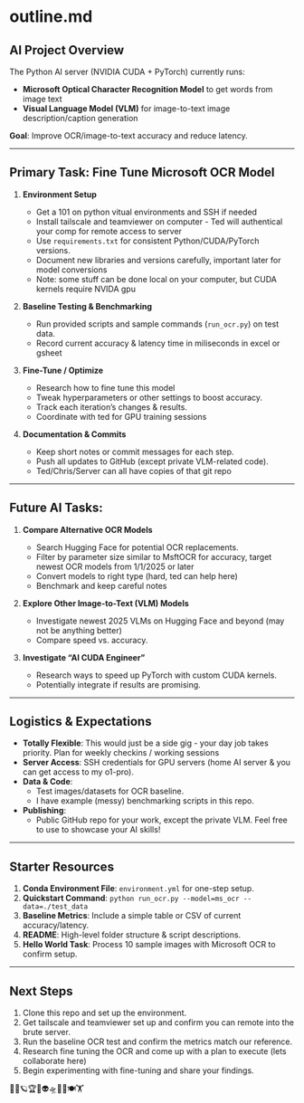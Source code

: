 # outline.md

## AI Project Overview

The Python AI server (NVIDIA CUDA + PyTorch) currently runs:
- **Microsoft Optical Character Recognition Model** to get words from image text
- **Visual Language Model (VLM)** for image-to-text image description/caption generation

**Goal**: Improve OCR/image-to-text accuracy and reduce latency.

---

## Primary Task: Fine Tune Microsoft OCR Model

1. **Environment Setup**
   - Get a 101 on python vitual environments and SSH if needed
   - Install tailscale and teamviewer on computer - Ted will authentical your comp for remote access to server
   - Use `requirements.txt` for consistent Python/CUDA/PyTorch versions.
   - Document new libraries and versions carefully, important later for model conversions
   - Note: some stuff can be done local on your computer, but CUDA kernels require NVIDA gpu

2. **Baseline Testing & Benchmarking**
   - Run provided scripts and sample commands (`run_ocr.py`) on test data.
   - Record current accuracy & latency time in miliseconds in excel or gsheet

3. **Fine-Tune / Optimize**
   - Research how to fine tune this model
   - Tweak hyperparameters or other settings to boost accuracy.
   - Track each iteration’s changes & results.
   - Coordinate with ted for GPU training sessions

4. **Documentation & Commits**
   - Keep short notes or commit messages for each step.
   - Push all updates to GitHub (except private VLM-related code).
   - Ted/Chris/Server can all have copies of that git repo

---

## Future AI Tasks:

1. **Compare Alternative OCR Models**
   - Search Hugging Face for potential OCR replacements.
   - Filter by parameter size similar to MsftOCR for accuracy, target newest OCR models from 1/1/2025 or later
   - Convert models to right type (hard, ted can help here)
   - Benchmark and keep careful notes

2. **Explore Other Image-to-Text (VLM) Models**
   - Investigate newest 2025 VLMs on Hugging Face and beyond (may not be anything better)
   - Compare speed vs. accuracy.

3. **Investigate “AI CUDA Engineer”**
   - Research ways to speed up PyTorch with custom CUDA kernels.
   - Potentially integrate if results are promising.

---

## Logistics & Expectations

- **Totally Flexible**: This would just be a side gig - your day job takes priority. Plan for weekly checkins / working sessions
- **Server Access**: SSH credentials for GPU servers (home AI server & you can get access to my o1-pro).
- **Data & Code**:
  - Test images/datasets for OCR baseline.
  - I have example (messy) benchmarking scripts in this repo.
- **Publishing**:
  - Public GitHub repo for your work, except the private VLM. Feel free to use to showcase your AI skills!

---

## Starter Resources

1. **Conda Environment File**: `environment.yml` for one-step setup.
2. **Quickstart Command**: `python run_ocr.py --model=ms_ocr --data=./test_data`
3. **Baseline Metrics**: Include a simple table or CSV of current accuracy/latency.
4. **README**: High-level folder structure & script descriptions.
5. **Hello World Task**: Process 10 sample images with Microsoft OCR to confirm setup.

---

## Next Steps

1. Clone this repo and set up the environment.
2. Get tailscale and teamviewer set up and confirm you can remote into the brute server.
3. Run the baseline OCR test and confirm the metrics match our reference.
4. Research fine tuning the OCR and come up with a plan to execute (lets collaborate here)
5. Begin experimenting with fine-tuning and share your findings.

🤖🚀🪐🏆🔫👽🛸🐄🥩🍽️🏋️

